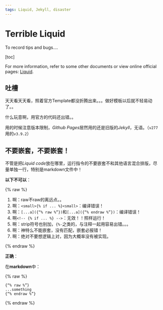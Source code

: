 ```yaml
---
tags: Liquid, Jekyll, disaster
---
```


# Terrible Liquid

To record tips and bugs....

[toc]

For more information, refer to some other documents or view online official pages: [Liquid](https://shopify.github.io/liquid/).

## 吐槽

天天看天天看，照着官方Template都没折腾出来。。。做好模板以后就不轻易动了。。

什么玩意啊，用官方的代码还出错。。

用的时候注意版本限制，*Github Pages*居然用的还是旧版的*Jekyll*，无语。（`v277`用的`v3.9.2`）

## 不要嵌套，不要嵌套！

不管是把*Liquid code*放在哪里，运行指令的不要嵌套不和其他语言混合排版，尽量单独一行，特别是markdown文件中！

**以下不可以**：

{% raw %}

1. 啊：raw不raw的离远点。。
2. 啊：`<small>{% if ... %}<small>`：编译错误！
3. 啊：`[...a]({“% raw %”})`和`[...a]({“% endraw %”})`：编译错误！
4. 啊`<!-- {% if ... %} -->`：无效！！照样运行！
5. 啊：strip符号也别加，`{%-`之类的，与注释一起用容易出错。。。
6. 啊：神特么不能嵌套，没有匹配，嵌套必报错！
7. 啊：绝对不要想逻辑上对，因为大概率没有被实现。

{% endraw %}

**正确**：

在**markdown**中：

{% raw %}

```
{“% raw %”}
...something
{“% endraw %”}
```

{% endraw %}